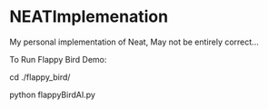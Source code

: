 # NEATImplemenation
My personal implementation of Neat, May not be entirely correct...


To Run Flappy Bird Demo: 

cd ./flappy_bird/ 

python flappyBirdAI.py 
